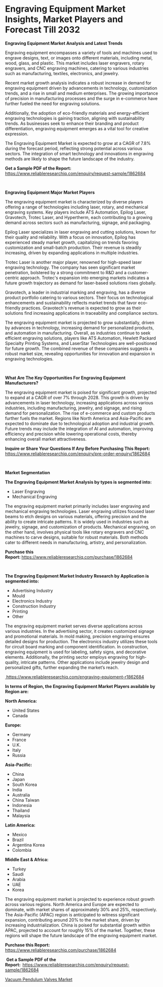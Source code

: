 <p><h1>Engraving Equipment Market Insights, Market Players and Forecast Till 2032</h1></p><p><strong>Engraving Equipment Market Analysis and Latest Trends</strong></p>
<p><p>Engraving equipment encompasses a variety of tools and machines used to engrave designs, text, or images onto different materials, including metal, wood, glass, and plastic. This market includes laser engravers, rotary engravers, and CNC engraving machines, catering to various industries such as manufacturing, textiles, electronics, and jewelry. </p><p>Recent market growth analysis indicates a robust increase in demand for engraving equipment driven by advancements in technology, customization trends, and a rise in small and medium enterprises. The growing importance of precision in manufacturing processes and the surge in e-commerce have further fueled the need for engraving solutions. </p><p>Additionally, the adoption of eco-friendly materials and energy-efficient engraving technologies is gaining traction, aligning with sustainability trends. As businesses seek to enhance their branding and product differentiation, engraving equipment emerges as a vital tool for creative expression. </p><p>The Engraving Equipment Market is expected to grow at a CAGR of 7.8% during the forecast period, reflecting strong potential across various sectors. The integration of smart technology and innovations in engraving methods are likely to shape the future landscape of the industry.</p></p>
<p><strong>Get a Sample PDF of the Report:&nbsp;</strong> <a href="https://www.reliableresearchiq.com/enquiry/request-sample/1862684?utm_campaign=2318&utm_medium=2&utm_source=Github&utm_content=ia&utm_term=28022025&utm_id=engraving-equipment">https://www.reliableresearchiq.com/enquiry/request-sample/1862684</a></p>
<p>&nbsp;</p>
<p><strong>Engraving Equipment Major Market Players</strong></p>
<p><p>The engraving equipment market is characterized by diverse players offering a range of technologies including laser, rotary, and mechanical engraving systems. Key players include ATS Automation, Epilog Laser, Gravotech, Trotec Laser, and Hypertherm, each contributing to a growing demand across sectors such as manufacturing, signage, and packaging.</p><p>Epilog Laser specializes in laser engraving and cutting solutions, known for their quality and reliability. With a focus on innovation, Epilog has experienced steady market growth, capitalizing on trends favoring customization and small-batch production. Their revenue is steadily increasing, driven by expanding applications in multiple industries.</p><p>Trotec Laser is another major player, renowned for high-speed laser engraving technology. The company has seen significant market penetration, bolstered by a strong commitment to R&D and a customer-centric approach. Trotec's expansion into emerging markets indicates a future growth trajectory as demand for laser-based solutions rises globally.</p><p>Gravotech, a leader in industrial marking and engraving, has a diverse product portfolio catering to various sectors. Their focus on technological enhancements and sustainability reflects market trends that favor eco-friendly practices. Gravotech's revenue is expected to grow as their solutions find increasing applications in traceability and compliance sectors.</p><p>The engraving equipment market is projected to grow substantially, driven by advances in technology, increasing demand for personalized products, and automation in manufacturing. Overall, as industries continue to seek efficient engraving solutions, players like ATS Automation, Hewlett Packard Specialty Printing Systems, and LaserStar Technologies are well-positioned for future growth. The combined revenue of these companies suggests a robust market size, revealing opportunities for innovation and expansion in engraving technologies.</p></p>
<p>&nbsp;</p>
<p><strong>What Are The Key Opportunities For Engraving Equipment Manufacturers?</strong></p>
<p><p>The engraving equipment market is poised for significant growth, projected to expand at a CAGR of over 7% through 2028. This growth is driven by advancements in laser technology, increasing applications across various industries, including manufacturing, jewelry, and signage, and rising demand for personalization. The rise of e-commerce and custom products further fuels the market. Regions like North America and Asia-Pacific are expected to dominate due to technological adoption and industrial growth. Future trends may include the integration of AI and automation, improving efficiency and precision while lowering operational costs, thereby enhancing overall market attractiveness.</p></p>
<p><strong>Inquire or Share Your Questions If Any Before Purchasing This Report:</strong> <a href="https://www.reliableresearchiq.com/enquiry/pre-order-enquiry/1862684?utm_campaign=2318&utm_medium=2&utm_source=Github&utm_content=ia&utm_term=28022025&utm_id=engraving-equipment">https://www.reliableresearchiq.com/enquiry/pre-order-enquiry/1862684</a></p>
<p>&nbsp;</p>
<p><strong>Market Segmentation</strong></p>
<p><strong>The Engraving Equipment Market Analysis by types is segmented into:</strong></p>
<p><ul><li>Laser Engraving</li><li>Mechanical Engraving</li></ul></p>
<p><p>The engraving equipment market primarily includes laser engraving and mechanical engraving technologies. Laser engraving utilizes focused laser beams to etch designs on various materials, offering precision and the ability to create intricate patterns. It is widely used in industries such as jewelry, signage, and customization of products. Mechanical engraving, on the other hand, involves physical tools like rotary engravers and CNC machines to carve designs, suitable for robust materials. Both methods cater to different needs in manufacturing, artistry, and personalization.</p></p>
<p><strong>Purchase this Report:&nbsp;</strong><a href="https://www.reliableresearchiq.com/purchase/1862684?utm_campaign=2318&utm_medium=2&utm_source=Github&utm_content=ia&utm_term=28022025&utm_id=engraving-equipment">https://www.reliableresearchiq.com/purchase/1862684</a></p>
<p>&nbsp;</p>
<p><strong>The Engraving Equipment Market Industry Research by Application is segmented into:</strong></p>
<p><ul><li>Advertising Industry</li><li>Mould</li><li>Electronics Industry</li><li>Construction Industry</li><li>Printing</li><li>Other</li></ul></p>
<p><p>The engraving equipment market serves diverse applications across various industries. In the advertising sector, it creates customized signage and promotional materials. In mold making, precision engraving ensures detailed designs for production. The electronics industry utilizes these tools for circuit board marking and component identification. In construction, engraving equipment is used for labeling, safety signs, and decorative elements. Additionally, the printing sector employs engraving for high-quality, intricate patterns. Other applications include jewelry design and personalized gifts, further expanding the market’s reach.</p></p>
<p><a href="https://www.reliableresearchiq.com/engraving-equipment-r1862684?utm_campaign=2318&utm_medium=2&utm_source=Github&utm_content=ia&utm_term=28022025&utm_id=engraving-equipment">&nbsp;https://www.reliableresearchiq.com/engraving-equipment-r1862684</a></p>
<p><strong>In terms of Region, the Engraving Equipment Market Players available by Region are:</strong></p>
<p>
    <p> <strong> North America: </strong>
        <ul>
            <li>United States</li>
            <li>Canada</li>
        </ul>
        </p> 
    <p> <strong> Europe: </strong>
        <ul>
            <li>Germany</li>
            <li>France</li>
            <li>U.K.</li>
            <li>Italy</li>
            <li>Russia</li>
        </ul>
        </p> 
    <p> <strong> Asia-Pacific: </strong>
        <ul>
            <li>China</li>
            <li>Japan</li>
            <li>South Korea</li>
            <li>India</li>
            <li>Australia</li>
            <li>China Taiwan</li>
            <li>Indonesia</li>
            <li>Thailand</li>
            <li>Malaysia</li>
        </ul>
        </p> 
    <p> <strong> Latin America: </strong>
        <ul>
            <li>Mexico</li>
            <li>Brazil</li>
            <li>Argentina Korea</li>
            <li>Colombia</li>
        </ul>
        </p> 
    <p> <strong> Middle East & Africa: </strong>
        <ul>
            <li>Turkey</li>
            <li>Saudi</li>
            <li>Arabia</li>
            <li>UAE</li>
            <li>Korea</li>
        </ul>
    </p>
    </p>
<p><p>The engraving equipment market is projected to experience robust growth across various regions. North America and Europe are expected to dominate, with market shares of approximately 30% and 25%, respectively. The Asia-Pacific (APAC) region is anticipated to witness significant expansion, contributing around 20% to the market share, driven by increasing industrialization. China is poised for substantial growth within APAC, projected to account for roughly 15% of the market. Together, these regions will shape the future landscape of the engraving equipment market.</p></p>
<p><strong>Purchase this Report: </strong><a href="https://www.reliableresearchiq.com/purchase/1862684?utm_campaign=2318&utm_medium=2&utm_source=Github&utm_content=ia&utm_term=28022025&utm_id=engraving-equipment">https://www.reliableresearchiq.com/purchase/1862684</a></p>
<p>&nbsp;<strong>Get a Sample PDF of the Report:&nbsp;&nbsp;</strong><a href="https://www.reliableresearchiq.com/enquiry/request-sample/1862684?utm_campaign=2318&utm_medium=2&utm_source=Github&utm_content=ia&utm_term=28022025&utm_id=engraving-equipment">https://www.reliableresearchiq.com/enquiry/request-sample/1862684</a></p>
<p><strong></strong></p>
<p><p><a href="https://github.com/rianttegang/Market-Research-Report-List-1/blob/main/vacuum-pendulum-valves-market.md?utm_campaign=2318&utm_medium=2&utm_source=Github&utm_content=ia&utm_term=28022025&utm_id=engraving-equipment">Vacuum Pendulum Valves Market</a></p></p>